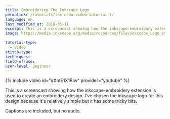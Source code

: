 ```yaml
---
title: Embroidering The Inkscape Logo
permalink: /tutorials/lex-neva-video-tutorial-1/
language: en
last_modified_at: 2018-05-11
excerpt: This is a screencast showing how the inkscape-embroidery extension is used to create an embroidery design.
image: https://media.inkscape.org/media/resources/file/Inkscape_Logo_Standard_square.svg

tutorial-type:
  - Video
stitch-type: 
techniques:
field-of-use: 
user-level: Beginner
---
```


{% include video id="qXntE1X1RIw" provider="youtube" %}

This is a screencast showing how the inkscape-embroidery extension is used to create an embroidery design. I've chosen the inkscape logo for this design because it's relatively simple but it has some tricky bits.

Captions are included, but no audio.
